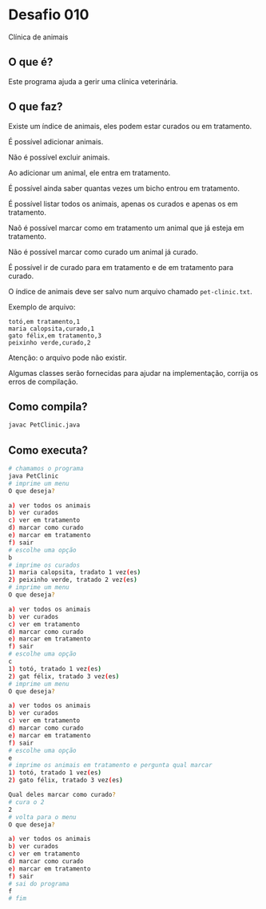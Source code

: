 # Desafio 010

Clínica de animais

## O que é?

Este programa ajuda a gerir uma clínica veterinária.

## O que faz?

Existe um índice de animais, eles podem estar curados ou em tratamento.

É possível adicionar animais.

Não é possível excluir animais.

Ao adicionar um animal, ele entra em tratamento.

É possível ainda saber quantas vezes um bicho entrou em tratamento.

É possível listar todos os animais, apenas os curados e apenas os em tratamento.

Naõ é possível marcar como em tratamento um animal que já esteja em tratamento.

Não é possível marcar como curado um animal já curado.

É possível ir de curado para em tratamento e de em tratamento para curado.

O índice de animais deve ser salvo num arquivo chamado `pet-clinic.txt`.

Exemplo de arquivo:

```csv
totó,em tratamento,1
maria calopsita,curado,1
gato félix,em tratamento,3
peixinho verde,curado,2
```

Atenção: o arquivo pode não existir.

Algumas classes serão fornecidas para ajudar na implementação, corrija os erros
de compilação.

## Como compila?

```bash
javac PetClinic.java
```

## Como executa?

```bash
# chamamos o programa
java PetClinic
# imprime um menu
O que deseja?

a) ver todos os animais
b) ver curados
c) ver em tratamento
d) marcar como curado
e) marcar em tratamento
f) sair
# escolhe uma opção
b
# imprime os curados
1) maria calopsita, tradato 1 vez(es)
2) peixinho verde, tratado 2 vez(es)
# imprime um menu
O que deseja?

a) ver todos os animais
b) ver curados
c) ver em tratamento
d) marcar como curado
e) marcar em tratamento
f) sair
# escolhe uma opção
c
1) totó, tratado 1 vez(es)
2) gat félix, tratado 3 vez(es)
# imprime um menu
O que deseja?

a) ver todos os animais
b) ver curados
c) ver em tratamento
d) marcar como curado
e) marcar em tratamento
f) sair
# escolhe uma opção
e
# imprime os animais em tratamento e pergunta qual marcar
1) totó, tratado 1 vez(es)
2) gato félix, tratado 3 vez(es)

Qual deles marcar como curado?
# cura o 2
2
# volta para o menu
O que deseja?

a) ver todos os animais
b) ver curados
c) ver em tratamento
d) marcar como curado
e) marcar em tratamento
f) sair
# sai do programa
f
# fim
```

